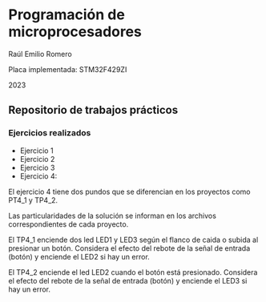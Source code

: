 # Programación de microprocesadores

Raúl Emilio Romero

Placa implementada: STM32F429ZI

2023

## Repositorio de trabajos prácticos

### Ejercicios realizados

- Ejercicio 1
- Ejercicio 2
- Ejercicio 3
- Ejercicio 4:
 
El ejercicio 4 tiene dos pundos que se diferencian en los proyectos como PT4_1 y TP4_2. 

Las particularidades de la solución se informan en los archivos correspondientes de cada proyecto.

El TP4_1 enciende dos led LED1 y LED3 según el flanco de caida o subida al presionar un botón. Considera el efecto del rebote de la señal de entrada (botón) y enciende el LED2 si hay un error.

El TP4_2 enciende el led LED2 cuando el botón está presionado. Considera el efecto del rebote de la señal de entrada (botón) y enciende el LED3 si hay un error.
